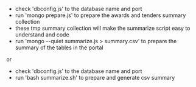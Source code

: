 * check 'dbconfig.js' to the database name and port
* run 'mongo prepare.js' to prepare the awards and tenders summary collection
* these tmp summary collection will make the summarize script easy to understand and code
* run 'mongo --quiet summarize.js > summary.csv' to prepare the summary of the tables in the portal

or 

* check 'dbconfig.js' to the database name and port
* run 'bash summarize.sh' to prepare and generate csv summary
